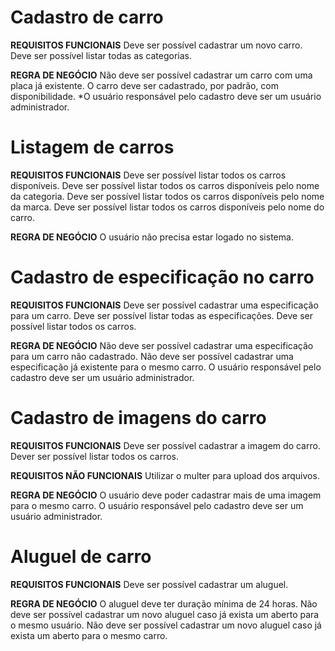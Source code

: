 # Cadastro de carro

**REQUISITOS FUNCIONAIS**
Deve ser possível cadastrar um novo carro.
Deve ser possível listar todas as categorias.

**REGRA DE NEGÓCIO**
Não deve ser possível cadastrar um carro com uma placa já existente.
O carro deve ser cadastrado, por padrão, com disponibilidade.
*O usuário responsável pelo cadastro deve ser um usuário administrador.

# Listagem de carros

**REQUISITOS FUNCIONAIS**
Deve ser possível listar todos os carros disponíveis.
Deve ser possível listar todos os carros disponíveis pelo nome da categoria.
Deve ser possível listar todos os carros disponíveis pelo nome da marca.
Deve ser possível listar todos os carros disponíveis pelo nome do carro.

**REGRA DE NEGÓCIO**
O usuário não precisa estar logado no sistema.

# Cadastro de especificação no carro

**REQUISITOS FUNCIONAIS**
Deve ser possível cadastrar uma especificação para um carro.
Deve ser possível listar todas as especificações.
Deve ser possível listar todos os carros.

**REGRA DE NEGÓCIO**
Não deve ser possível cadastrar uma especificação para um carro não cadastrado.
Não deve ser possível cadastrar uma especificação já existente para o mesmo carro.
O usuário responsável pelo cadastro deve ser um usuário administrador.

# Cadastro de imagens do carro

**REQUISITOS FUNCIONAIS**
Deve ser possível cadastrar a imagem do carro.
Dever ser possível listar todos os carros.

**REQUISITOS NÃO FUNCIONAIS**
Utilizar o multer para upload dos arquivos.

**REGRA DE NEGÓCIO**
O usuário deve poder cadastrar mais de uma imagem para o mesmo carro.
O usuário responsável pelo cadastro deve ser um usuário administrador.

# Aluguel de carro

**REQUISITOS FUNCIONAIS**
Deve ser possível cadastrar um aluguel.

**REGRA DE NEGÓCIO**
O aluguel deve ter duração mínima de 24 horas.
Não deve ser possível cadastrar um novo aluguel caso já exista um aberto para o mesmo usuário.
Não deve ser possível cadastrar um novo aluguel caso já exista um aberto para o mesmo carro.